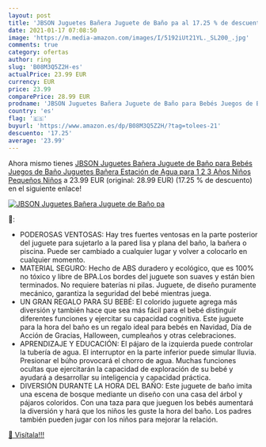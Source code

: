 ```yaml
---
layout: post
title: 'JBSON Juguetes Bañera Juguete de Baño pa al 17.25 % de descuento'
date: 2021-01-17 07:08:50
image: 'https://m.media-amazon.com/images/I/5192iUt21YL._SL200_.jpg'
comments: true
category: ofertas
author: ring
slug: 'B08M3Q5Z2H-es'
actualPrice: 23.99 EUR
currency: EUR
price: 23.99
comparePrice: 28.99 EUR
prodname: 'JBSON Juguetes Bañera Juguete de Baño para Bebés Juegos de Baño Juguetes Bañera Estación de Agua para 1 2 3 Años Niños Pequeños Niños'
country: 'es'
flag: '🇪🇸'
buyurl: 'https://www.amazon.es/dp/B08M3Q5Z2H/?tag=tolees-21'
descuento: '17.25'
average: '23.99'
---
```


Ahora mismo tienes [JBSON Juguetes Bañera Juguete de Baño para Bebés Juegos de Baño Juguetes Bañera Estación de Agua para 1 2 3 Años Niños Pequeños Niños](https://www.amazon.es/dp/B08M3Q5Z2H/?tag=tolees-21) a 23.99 EUR (original: 28.99 EUR) (17.25 %  de descuento) en el siguiente enlace!

[![JBSON Juguetes Bañera Juguete de Baño pa](https://m.media-amazon.com/images/I/5192iUt21YL._SL200_.jpg)](https://www.amazon.es/dp/B08M3Q5Z2H/?tag=tolees-21)

🔎:

- PODEROSAS VENTOSAS: Hay tres fuertes ventosas en la parte posterior del juguete para sujetarlo a la pared lisa y plana del baño, la bañera o piscina. Puede ser cambiado a cualquier lugar y volver a colocarlo en cualquier momento.
- MATERIAL SEGURO: Hecho de ABS duradero y ecológico, que es 100% no tóxico y libre de BPA.Los bordes del juguete son suaves y están bien terminados. No requiere baterías ni pilas. Juguete, de diseño puramente mecánico, garantiza la seguridad del bebé mientras juega.
- UN GRAN REGALO PARA SU BEBÉ: El colorido juguete agrega más diversión y también hace que sea más fácil para el bebé distinguir diferentes funciones y ejercitar su capacidad cognitiva. Este juguete para la hora del baño es un regalo ideal para bebés en Navidad, Día de Acción de Gracias, Halloween, cumpleaños y otras celebraciones.
- APRENDIZAJE Y EDUCACIÓN: El pájaro de la izquierda puede controlar la tubería de agua. El interruptor en la parte inferior puede simular lluvia. Presionar el búho provocará el chorro de agua. Muchas funciones ocultas que ejercitarán la capacidad de exploración de su bebé y ayudará a desarrollar su inteligencia y capacidad práctica.
- DIVERSIÓN DURANTE LA HORA DEL BAÑO: Este juguete de baño imita una escena de bosque mediante un diseño con una casa del árbol y pájaros coloridos. Con una taza para que jueguen los bebés aumentará la diversión y hará que los niños les guste la hora del baño. Los padres también pueden jugar con los niños para mejorar la relación.

[🛒 Visítala!!!](https://www.amazon.es/dp/B08M3Q5Z2H/?tag=tolees-21)
